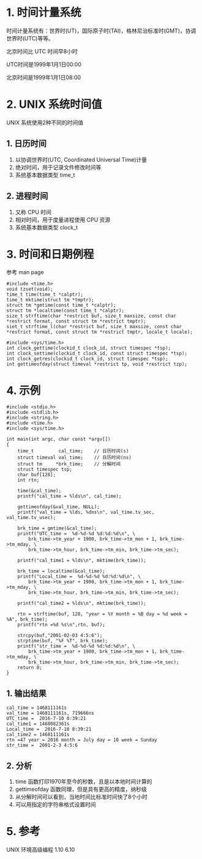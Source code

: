 # 1. 时间计量系统

时间计量系统有：世界时(UT)，国际原子时(TAI)，格林尼治标准时(GMT)，协调世界时(UTC)等等。

北京时间比 UTC 时间早8小时

UTC时间是1999年1月1日00:00

北京时间是1999年1月1日08:00

# 2. UNIX 系统时间值

UNIX 系统使用2种不同的时间值

## 1. 日历时间

1. 以协调世界时(UTC, Coordinated Universal Time)计量
2. 绝对时间，用于记录文件修改时间等
3. 系统基本数据类型 time_t

## 2. 进程时间

1. 又称 CPU 时间
2. 相对时间，用于度量进程使用 CPU 资源
3. 系统基本数据类型 clock_t

# 3. 时间和日期例程

参考 man page

```
#include <time.h>
void tzset(void);
time_t time(time_t *calptr);
time_t mktime(struct tm *tmptr);
struct tm *gmtime(const time_t *calptr);
struct tm *localtime(const time_t *calptr);
size_t strftime(char *restrict buf, size_t maxsize, const char *restrict format, const struct tm *restrict tmptr);
siet_t strftime_l(char *restrict buf, size_t maxsize, const char *restrict format, const struct tm *restrict tmptr, locale_t locale);

#include <sys/time.h>
int clock_gettime(clockid_t clock_id, struct timespec *tsp);
int clock_settime(clockid_t clock_id, const struct timespec *tsp);
int clock_getres(clockid_t clock_id, struct timespec *tsp);
int gettimeofday(struct timeval *restrict tp, void *restrict tzp);
```

# 4. 示例

```
#include <stdio.h>
#include <stdlib.h>
#include <string.h>
#include <time.h>
#include <sys/time.h>

int main(int argc, char const *argv[])
{
	time_t         cal_time;	// 日历时间(s)
	struct timeval val_time;	// 日历时间(ns)
	struct tm     *brk_time;	// 分解时间
	struct timespec tsp;
	char buf[128];
	int rtn;

	time(&cal_time);
	printf("cal_time = %lds\n", cal_time);

	gettimeofday(&val_time, NULL);
	printf("val_time = %lds, %dns\n", val_time.tv_sec, val_time.tv_usec);

	brk_time = gmtime(&cal_time);
	printf("UTC_time =  %d-%d-%d %d:%d:%d\n", \
		brk_time->tm_year + 1900, brk_time->tm_mon + 1, brk_time->tm_mday, \
		brk_time->tm_hour, brk_time->tm_min, brk_time->tm_sec);

	printf("cal_time1 = %lds\n", mktime(brk_time));

	brk_time = localtime(&cal_time);
	printf("Local_time =  %d-%d-%d %d:%d:%d\n", \
		brk_time->tm_year + 1900, brk_time->tm_mon + 1, brk_time->tm_mday, \
		brk_time->tm_hour, brk_time->tm_min, brk_time->tm_sec);

	printf("cal_time2 = %lds\n", mktime(brk_time));

	rtn = strftime(buf, 128, "year = %Y month = %B day = %d week = %A", brk_time);
	printf("rtn =%d %s\n",rtn, buf);

	strcpy(buf,"2001-02-03 4:5:6");
	strptime(buf, "%F %T", brk_time);
	printf("str_time =  %d-%d-%d %d:%d:%d\n", \
		brk_time->tm_year + 1900, brk_time->tm_mon + 1, brk_time->tm_mday, \
		brk_time->tm_hour, brk_time->tm_min, brk_time->tm_sec);
	return 0;
}
```

## 1. 输出结果

```
cal_time = 1468111161s
val_time = 1468111161s, 719666ns
UTC_time =  2016-7-10 0:39:21
cal_time1 = 1468082361s
Local_time =  2016-7-10 8:39:21
cal_time2 = 1468111161s
rtn =47 year = 2016 month = July day = 10 week = Sunday
str_time =  2001-2-3 4:5:6
```

## 2. 分析

1. time 函数打印1970年至今的秒数，且是以本地时间计算的
2. gettimeofday 函数同理，但是具有更高的精度，纳秒级
3. 从分解时间可以看到，当地时间比标准时间快了8个小时
4. 可以用指定的字符串格式设置时间


# 5. 参考

UNIX 环境高级编程 1.10 6.10